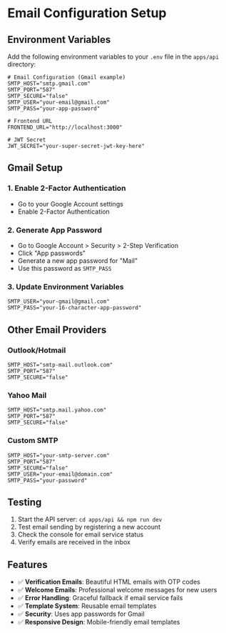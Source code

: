 # Email Configuration Setup

## Environment Variables

Add the following environment variables to your `.env` file in the `apps/api` directory:

```env
# Email Configuration (Gmail example)
SMTP_HOST="smtp.gmail.com"
SMTP_PORT="587"
SMTP_SECURE="false"
SMTP_USER="your-email@gmail.com"
SMTP_PASS="your-app-password"

# Frontend URL
FRONTEND_URL="http://localhost:3000"

# JWT Secret
JWT_SECRET="your-super-secret-jwt-key-here"
```

## Gmail Setup

### 1. Enable 2-Factor Authentication
- Go to your Google Account settings
- Enable 2-Factor Authentication

### 2. Generate App Password
- Go to Google Account > Security > 2-Step Verification
- Click "App passwords"
- Generate a new app password for "Mail"
- Use this password as `SMTP_PASS`

### 3. Update Environment Variables
```env
SMTP_USER="your-gmail@gmail.com"
SMTP_PASS="your-16-character-app-password"
```

## Other Email Providers

### Outlook/Hotmail
```env
SMTP_HOST="smtp-mail.outlook.com"
SMTP_PORT="587"
SMTP_SECURE="false"
```

### Yahoo Mail
```env
SMTP_HOST="smtp.mail.yahoo.com"
SMTP_PORT="587"
SMTP_SECURE="false"
```

### Custom SMTP
```env
SMTP_HOST="your-smtp-server.com"
SMTP_PORT="587"
SMTP_SECURE="false"
SMTP_USER="your-email@domain.com"
SMTP_PASS="your-password"
```

## Testing

1. Start the API server: `cd apps/api && npm run dev`
2. Test email sending by registering a new account
3. Check the console for email service status
4. Verify emails are received in the inbox

## Features

- ✅ **Verification Emails**: Beautiful HTML emails with OTP codes
- ✅ **Welcome Emails**: Professional welcome messages for new users
- ✅ **Error Handling**: Graceful fallback if email service fails
- ✅ **Template System**: Reusable email templates
- ✅ **Security**: Uses app passwords for Gmail
- ✅ **Responsive Design**: Mobile-friendly email templates










